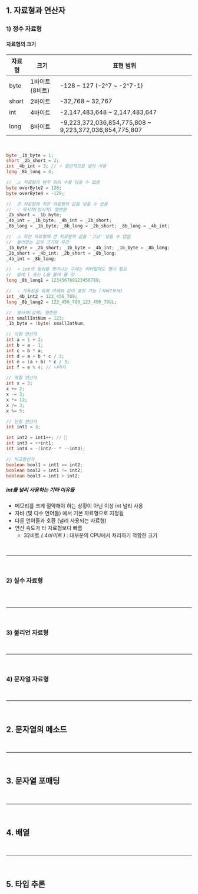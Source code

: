 ## 1. 자료형과 연산자


### 1) 정수 자료형

#### 자료형의 크기
  | 자료형 | 크기 | 표현 범위 |
  | --- | --- | --- |
  | byte | 1바이트 (8비트) | -128 ~ 127 (-2^7 ~ -2^7-1) |
  | short | 2바이트 | -32,768 ~ 32,767 |
  | int | 4바이트 | -2,147,483,648 ~ 2,147,483,647 |
  | long | 8바이트 | -9,223,372,036,854,775,808 ~ 9,223,372,036,854,775,807 |
</br>

```java
byte _1b_byte = 1;
short _2b_short = 2;
int _4b_int = 3; // ⭐️ 일반적으로 널리 사용
long _8b_long = 4;

//  ⚠️ 자료형의 범주 외의 수를 담을 수 없음
byte overByte2 = 128;
byte overByte4 = -129;

//  큰 자료형에 작은 자료형의 값을 넣을 수 있음
//  💡 묵시적(암시적) 형변환
_2b_short = _1b_byte;
_4b_int = _1b_byte; _4b_int = _2b_short;
_8b_long = _1b_byte; _8b_long = _2b_short; _8b_long = _4b_int;

//  ⚠️ 작은 자료형에 큰 자료형의 값을 '그냥' 넣을 수 없음
//  들어있는 값의 크기와 무관
_1b_byte = _2b_short; _1b_byte = _4b_int; _1b_byte = _8b_long;
_2b_short = _4b_int; _2b_short = _8b_long;
_4b_int = _8b_long;

//  ⭐ int의 범위를 벗어나는 수에는 리터럴에도 명시 필요
//  끝에 l 또는 L을 붙여 볼 것
long _8b_long1 = 123456789123456789;

//  💡 가독성을 위해 아래와 같이 표현 가능 (자바7부터)
int _4b_int2 = 123_456_789;
long _8b_long2 = 123_456_789_123_456_789L;

//  명시적(강제) 형변환
int smallIntNum = 123;
_1b_byte = (byte) smallIntNum;

// 이항 연산자
int a = 1 + 2;
int b = a - 1;
int c = b * a;
int d = a + b * c / 3; 
int e = (a + b) * c / 3;
int f = e % 4; // 나머지

// 복합 연산자
int x = 3;
x += 2;
x -= 3; 
x *= 12;
x /= 3;
x %= 5;

// 단항 연산자
int int1 = 3;

int int2 = int1++; // 🔴
int int3 = ++int1;
int int4 = -(int2-- * --int3);

// 비교연산자
boolean bool1 = int1 == int2;
boolean bool2 = int1 != int2;
boolean bool3 = int1 > int2;

```
##### int를 널리 사용하는 기타 이유들
- 메모리를 크게 절약해야 하는 상황이 아닌 이상 int 널리 사용
- 자바 (및 다수 언어들) 에서 기본 자료형으로 지정됨
- 다른 언어들과 호환 (널리 사용되는 자료형)
- 연산 속도가 타 자료형보다 빠름
	- 32비트 *( 4바이트 )* : 대부분의 CPU에서 처리하기 적합한 크기

</br>

---

</br>

### 2) 실수 자료형
```java


```


</br>

---

</br>

### 3) 불리언 자료형



</br>

---

</br>

### 4) 문자열 자료형



</br>

---

</br>

## 2. 문자열의 메소드



</br>

---

</br>

## 3. 문자열 포매팅



</br>

---

</br>

## 4. 배열



</br>

---

</br>

## 5. 타입 추론

